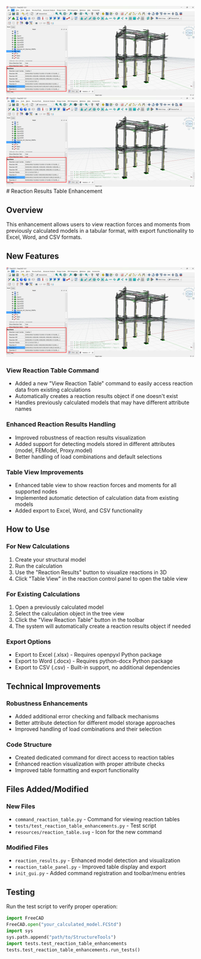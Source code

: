 ![1756560561047](image/REACTION_TABLE_ENHANCEMENTS/1756560561047.png)![1756560568043](image/REACTION_TABLE_ENHANCEMENTS/1756560568043.png)# Reaction Results Table Enhancement

## Overview
This enhancement allows users to view reaction forces and moments from previously calculated models in a tabular format, with export functionality to Excel, Word, and CSV formats.

## New Features
![1756560582571](image/REACTION_TABLE_ENHANCEMENTS/1756560582571.png)
### View Reaction Table Command
- Added a new "View Reaction Table" command to easily access reaction data from existing calculations
- Automatically creates a reaction results object if one doesn't exist
- Handles previously calculated models that may have different attribute names

### Enhanced Reaction Results Handling
- Improved robustness of reaction results visualization
- Added support for detecting models stored in different attributes (model, FEModel, Proxy.model)
- Better handling of load combinations and default selections

### Table View Improvements
- Enhanced table view to show reaction forces and moments for all supported nodes
- Implemented automatic detection of calculation data from existing models
- Added export to Excel, Word, and CSV functionality

## How to Use

### For New Calculations
1. Create your structural model
2. Run the calculation
3. Use the "Reaction Results" button to visualize reactions in 3D
4. Click "Table View" in the reaction control panel to open the table view

### For Existing Calculations
1. Open a previously calculated model
2. Select the calculation object in the tree view
3. Click the "View Reaction Table" button in the toolbar
4. The system will automatically create a reaction results object if needed

### Export Options
- Export to Excel (.xlsx) - Requires openpyxl Python package
- Export to Word (.docx) - Requires python-docx Python package
- Export to CSV (.csv) - Built-in support, no additional dependencies

## Technical Improvements

### Robustness Enhancements
- Added additional error checking and fallback mechanisms
- Better attribute detection for different model storage approaches
- Improved handling of load combinations and their selection

### Code Structure
- Created dedicated command for direct access to reaction tables
- Enhanced reaction visualization with proper attribute checks
- Improved table formatting and export functionality

## Files Added/Modified

### New Files
- `command_reaction_table.py` - Command for viewing reaction tables
- `tests/test_reaction_table_enhancements.py` - Test script
- `resources/reaction_table.svg` - Icon for the new command

### Modified Files
- `reaction_results.py` - Enhanced model detection and visualization
- `reaction_table_panel.py` - Improved table display and export
- `init_gui.py` - Added command registration and toolbar/menu entries

## Testing
Run the test script to verify proper operation:
```python
import FreeCAD
FreeCAD.open("your_calculated_model.FCStd")
import sys
sys.path.append("path/to/StructureTools")
import tests.test_reaction_table_enhancements
tests.test_reaction_table_enhancements.run_tests()
```